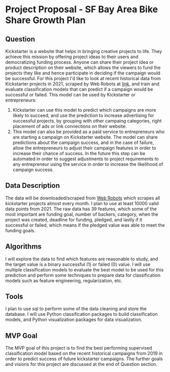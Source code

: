 # Project Proposal - SF Bay Area Bike Share Growth Plan

## Question
Kickstarter is a website that helps in bringing creative projects to life. They achieve this mission by offering project ideas to their users and democratizing funding process. Anyone can share their project idea or product description on their website, which allows the viewers to fund the projects they like and hence participate in deciding if the campaign would be successful. For this project I'd like to look at recent historical data from Kickstarter projects in 2021, scraped by Web Robots at [link](https://webrobots.io/kickstarter-datasets/), and train and evaluate classification models that can predict if a campaign would be successful or failed. 
This model can be used by Kickstarter or entrepreneurs:
1. Kickstarter can use this model to predict which campaigns are more likely to succeed, and use the prediction to increase advertising for successful projects, by grouping with other campaing categories, right placement of ads or link connections on their website.
2. This model can also be provided as a paid service to entrepreneurs who are starting a campaign on Kickstarter website. The model can share predictions about the campaign success, and in the case of failure, allow the entrepreneurs to adjust their campaign features in order to increase their chance of success. In the future this step can be automated in order to suggest adjustments to project requirements to any entrepreneur using the service in order to increase the likelihood of campaign success.

## Data Description
The data will be downloaded/scraped from [Web Robots](https://webrobots.io/kickstarter-datasets/) which scrapes all kickstarter projects almost every month. I plan to use at least 10000 valid data points from 2021. The raw data has 39 features, which some of the most important are funding goal, number of backers, category, when the project was created, deadline for funding, pledged, and lastly if it successful or failed, which means if the pledged value was able to meet the funding goals.

## Algorithms
I will explore the data to find which features are reasonable to study, and the target value is a binary successful (1) or failed (0) value. I will use multiple classification models to evaluate the best model to be used for this prediction and perform some techniques to prepare data for classification models such as feature engineering, regularization, etc.

## Tools
I plan to use sql to perform some of the data cleaning and store the database. I will use Python classification packages to build classification models, and Python visualization packages for data visualization. 

## MVP Goal
The MVP goal of this project is to find the best performing supervised classification model based on the recent historical campaigns from 2019 in order to predict success of future kickstarter campaigns. The further goals and visions for this project are discussed at the end of Question section. 
